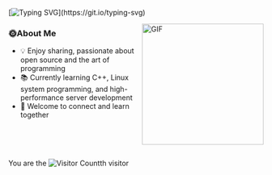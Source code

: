 [![Typing SVG](https://readme-typing-svg.demolab.com?font=Fira+Code&weight=700&pause=1000&color=4B69D6FC&vCenter=true&repeat=false&width=450&height=59&lines=WELCOME+TO+MY+GITHUB+PROFILE+!)](https://git.io/typing-svg)

<a href="https://media0.giphy.com/media/hp3dmEypS0FaoyzWLR/giphy.gif">
  <img align="right" alt="GIF" src="https://media0.giphy.com/media/hp3dmEypS0FaoyzWLR/giphy.gif" width="240"/>
</a>

### 🌞About Me

- 💡 Enjoy sharing, passionate about open source and the art of programming  
- 📚 Currently learning C++, Linux system programming, and high-performance server development  
- 🌟 Welcome to connect and learn together

<br/><br/><br/>

You are the ![Visitor Count](https://profile-counter.glitch.me/xenon/count.svg)th visitor

  <!-- for beauty 留个空行好看点 -->
  <div>&nbsp;</div>

<!---
L1w-Y/L1w-Y is a ✨ special ✨ repository because its `README.md` (this file) appears on your GitHub profile.
You can click the Preview link to take a look at your changes.
--->
